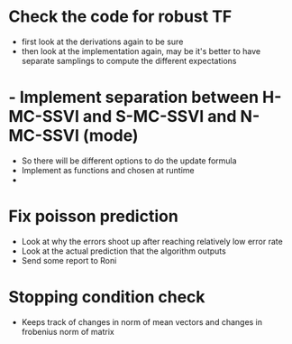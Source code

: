 # Check the code for robust TF
- first look at the derivations again to be sure
- then look at the implementation again, may be it's better to have separate 
samplings to compute the different expectations

# - Implement separation between H-MC-SSVI and S-MC-SSVI and N-MC-SSVI (mode)
- So there will be different options to do the update formula
- Implement as functions and chosen at runtime
- 

# Fix poisson prediction
- Look at why the errors shoot up after reaching relatively low error rate
- Look at the actual prediction that the algorithm outputs
- Send some report to Roni

# Stopping condition check
- Keeps track of changes in norm of mean vectors and changes in frobenius norm
of matrix
 